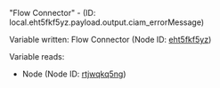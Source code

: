 "Flow Connector" - (ID: local.eht5fkf5yz.payload.output.ciam_errorMessage)

Variable written:
Flow Connector (Node ID: [eht5fkf5yz](../nodes/eht5fkf5yz.md))

Variable reads:
* Node (Node ID: [rtjwqkq5ng](../nodes/rtjwqkq5ng.md))
